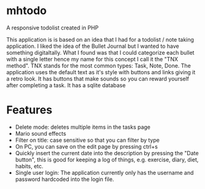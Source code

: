 # mhtodo
A responsive todolist created in PHP

This application is is based on an idea that I had for a todolist / note taking application. I liked the idea of the Bullet Journal but I wanted to have something digitaltally. What I found was that I could categorize each bullet with a single letter hence my name for this concept I call it the "TNX method". TNX stands for the most common types: Task, Note, Done. The application uses the default text as it's style with buttons and links giving it a retro look. It has buttons that make sounds so you can reward yourself after completing a task. It has a sqlite database 

# Features

 - Delete mode: deletes multiple items in the tasks page
 - Mario sound effects
 - Filter on title: case sensitive so that you can filter by type 
 - On PC, you can save on the edit page by pressing ctrl+s
 - Quickly insert the current date into the description by pressing the "Date button", this is good for keeping a log of things, e.g. exercise, diary, diet, habits, etc.
 - Single user login: The application currently only has the username and password hardcoded into the login file. 
 
